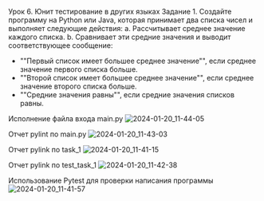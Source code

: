 Урок 6. Юнит тестирование в других языках
Задание 1. Создайте программу на Python или Java, которая принимает два списка чисел и выполняет следующие действия:
a. Рассчитывает среднее значение каждого списка.
b. Сравнивает эти средние значения и выводит соответствующее сообщение:
- ""Первый список имеет большее среднее значение"", если среднее значение первого списка больше.
- ""Второй список имеет большее среднее значение"", если среднее значение второго списка больше.
- ""Средние значения равны"", если средние значения списков равны.


Исполнение файла входа main.py
![2024-01-20_11-44-05](https://github.com/fedorks/hw_lesson6/assets/112966868/7f2c69fe-dd6c-49d8-8d1f-b7d35bd5847d)

Отчет pylint по main.py
![2024-01-20_11-43-03](https://github.com/fedorks/hw_lesson6/assets/112966868/62230535-1aa6-4053-b1af-e6d29351e620)

Отчет pylink по task_1
![2024-01-20_11-41-15](https://github.com/fedorks/hw_lesson6/assets/112966868/beecae5a-a77a-493a-889c-2422f66aa25a)

Отчет pylink по test_task_1
![2024-01-20_11-42-38](https://github.com/fedorks/hw_lesson6/assets/112966868/fde96e23-097c-4c4a-9066-0bed064c8f5a)

Использование Pytest для проверки написания программы
![2024-01-20_11-41-57](https://github.com/fedorks/hw_lesson6/assets/112966868/9a0d3ad7-f621-47d7-9ff0-bcf29bec88de)



